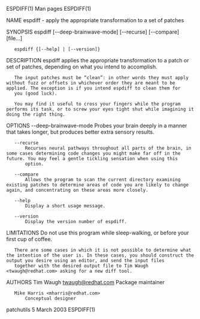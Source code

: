 ESPDIFF(1)                                                                                        Man pages                                                                                        ESPDIFF(1)



NAME
       espdiff - apply the appropriate transformation to a set of patches

SYNOPSIS
       espdiff [--deep-brainwave-mode] [--recurse] [--compare] [file...]

       espdiff {[--help] | [--version]}

DESCRIPTION
       espdiff applies the appropriate transformation to a patch or set of patches, depending on what you intend to accomplish.

       The input patches must be “clean”: in other words they must apply without fuzz or offsets in whichever order they are meant to be applied. The exception is if you intend espdiff to clean them for
       you (good luck).

       You may find it useful to cross your fingers while the program performs its task, or to screw your eyes tight shut while imagining it doing the right thing.

OPTIONS
       --deep-brainwave-mode
           Probes your brain deeply in a manner that takes longer, but produces better extra sensory results.

       --recurse
           Recurses neural pathways throughout all parts of the brain, in some cases determining code changes you might make far off in the future. You may feel a gentle tickling sensation when using this
           option.

       --compare
           Allows the program to scan the current directory examining existing patches to determine areas of code you are likely to change again, and concentrating on these areas more closely.

       --help
           Display a short usage message.

       --version
           Display the version number of espdiff.

LIMITATIONS
       Do not use this program while sleep-walking, or before your first cup of coffee.

       There are some cases in which it is not possible to determine what the intention of the user is. In these cases, you should construct the output you desire using an editor, and send the input files
       together with the desired output file to Tim Waugh <twaugh@redhat.com> asking for a new diff tool.

AUTHORS
       Tim Waugh <twaugh@redhat.com>
           Package maintainer

       Mike Harris <mharris@redhat.com>
           Conceptual designer



patchutils                                                                                       5 March 2003                                                                                      ESPDIFF(1)
